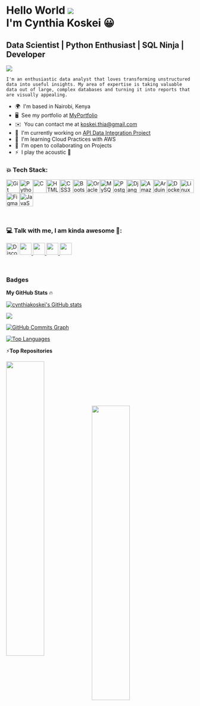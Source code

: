 Hello World ![](https://user-images.githubusercontent.com/18350557/176309783-0785949b-9127-417c-8b55-ab5a4333674e.gif) <br>
I'm Cynthia Koskei :grinning:
====================================================================================================================================== 

Data Scientist | Python Enthusiast | SQL Ninja | Developer
--------------------------------------------------------
![](https://raw.githubusercontent.com/arsentieva/arsentieva/main/code.gif)

`I'm an enthusiastic data analyst that loves transforming unstructured data into useful insights. My area of expertise is taking valuable data out of large, complex databases and turning it into reports that are visually appealing.`


* 🌍  I'm based in Nairobi, Kenya
* 🖥️  See my portfolio at [MyPortfolio](http://zswzsds)
* ✉️  You can contact me at [koskei.thia@gmail.com](mailto:koskei.thia@gmail.com)
* 🚀  I'm currently working on [API Data Integration Project](https://github.com/BradleyDaudi/BRS-KRA-DATA-INTEGRATION)       
* 🧠  I'm learning Cloud Practices with AWS
* 🤝  I'm open to collaborating on Projects
* ⚡  I play the acoustic :guitar:

### :boom: Tech Stack:


<p align="left">
<a href="https://git-scm.com/" target="_blank" rel="noreferrer"><img src="https://raw.githubusercontent.com/danielcranney/readme-generator/main/public/icons/skills/git-colored.svg" width="36" height="36" alt="Git" /></a><a href="https://www.python.org/" target="_blank" rel="noreferrer"><img src="https://raw.githubusercontent.com/danielcranney/readme-generator/main/public/icons/skills/python-colored.svg" width="36" height="36" alt="Python" /></a><a href="https://docs.microsoft.com/en-us/cpp/?view=msvc-170" target="_blank" rel="noreferrer"><img src="https://raw.githubusercontent.com/danielcranney/readme-generator/main/public/icons/skills/c-colored.svg" width="36" height="36" alt="C" /></a><a href="https://developer.mozilla.org/en-US/docs/Glossary/HTML5" target="_blank" rel="noreferrer"><img src="https://raw.githubusercontent.com/danielcranney/readme-generator/main/public/icons/skills/html5-colored.svg" width="36" height="36" alt="HTML5" /></a><a href="https://www.w3.org/TR/CSS/#css" target="_blank" rel="noreferrer"><img src="https://raw.githubusercontent.com/danielcranney/readme-generator/main/public/icons/skills/css3-colored.svg" width="36" height="36" alt="CSS3" /></a><a href="https://getbootstrap.com/" target="_blank" rel="noreferrer"><img src="https://raw.githubusercontent.com/danielcranney/readme-generator/main/public/icons/skills/bootstrap-colored.svg" width="36" height="36" alt="Bootstrap" /></a><a href="https://www.oracle.com/uk/index.html" target="_blank" rel="noreferrer"><img src="https://raw.githubusercontent.com/danielcranney/readme-generator/main/public/icons/skills/oracle-colored.svg" width="36" height="36" alt="Oracle" /></a><a href="https://www.mysql.com/" target="_blank" rel="noreferrer"><img src="https://raw.githubusercontent.com/danielcranney/readme-generator/main/public/icons/skills/mysql-colored.svg" width="36" height="36" alt="MySQL" /></a><a href="https://www.postgresql.org/" target="_blank" rel="noreferrer"><img src="https://raw.githubusercontent.com/danielcranney/readme-generator/main/public/icons/skills/postgresql-colored.svg" width="36" height="36" alt="PostgreSQL" /></a><a href="https://www.djangoproject.com/" target="_blank" rel="noreferrer"><img src="https://raw.githubusercontent.com/danielcranney/readme-generator/main/public/icons/skills/django-colored.svg" width="36" height="36" alt="Django" /></a><a href="https://aws.amazon.com" target="_blank" rel="noreferrer"><img src="https://raw.githubusercontent.com/danielcranney/readme-generator/main/public/icons/skills/aws-colored.svg" width="36" height="36" alt="Amazon Web Services" /></a><a href="https://store.arduino.cc/?gclid=Cj0KCQjw2eilBhCCARIsAG0Pf8uueBifykWcsSS4LPESeGQfxGVKJYnzV7bz471XfknQJy_1VINVWM8aAkLtEALw_wcB" target="_blank" rel="noreferrer"><img src="https://raw.githubusercontent.com/danielcranney/readme-generator/main/public/icons/skills/arduino-colored.svg" width="36" height="36" alt="Arduino" /></a><a href="https://www.docker.com/" target="_blank" rel="noreferrer"><img src="https://raw.githubusercontent.com/danielcranney/readme-generator/main/public/icons/skills/docker-colored.svg" width="36" height="36" alt="Docker" /></a><a href="https://www.linux.org" target="_blank" rel="noreferrer"><img src="https://raw.githubusercontent.com/danielcranney/readme-generator/main/public/icons/skills/linux-colored.svg" width="36" height="36" alt="Linux" /></a><a href="https://www.figma.com/" target="_blank" rel="noreferrer"><img src="https://raw.githubusercontent.com/danielcranney/readme-generator/main/public/icons/skills/figma-colored.svg" width="36" height="36" alt="Figma" /></a><a href="https://developer.mozilla.org/en-US/docs/Web/JavaScript" target="_blank" rel="noreferrer"><img src="https://raw.githubusercontent.com/danielcranney/readme-generator/main/public/icons/skills/javascript-colored.svg" width="36" height="36" alt="JavaScript" /></a>
</p>
<br>

### :computer: Talk with me, I am kinda awesome :iphone::

<p align="left"> <a href="https://discord.com/users/Ckoskei" target="_blank" rel="noreferrer"><img src="https://raw.githubusercontent.com/danielcranney/readme-generator/main/public/icons/socials/discord.svg" alt="Discord" width="32" height="32" /></a> <a href="https://www.github.com/cynthiakoskei" target="_blank" rel="noreferrer"> <picture> <source media="(prefers-color-scheme: dark)" srcset="https://raw.githubusercontent.com/danielcranney/readme-generator/main/public/icons/socials/github-dark.svg" /> <source media="(prefers-color-scheme: light)" srcset="https://raw.githubusercontent.com/danielcranney/readme-generator/main/public/icons/socials/github.svg" /> <img src="https://raw.githubusercontent.com/danielcranney/readme-generator/main/public/icons/socials/github.svg" width="32" height="32" /> </picture> </a><a href="https://www.dev.to/ckoskei" target="_blank" rel="noreferrer"> <picture> <source media="(prefers-color-scheme: dark)" srcset="https://raw.githubusercontent.com/danielcranney/readme-generator/main/public/icons/socials/devdotto-dark.svg" /> <source media="(prefers-color-scheme: light)" srcset="https://raw.githubusercontent.com/danielcranney/readme-generator/main/public/icons/socials/devdotto.svg" /> <img src="https://raw.githubusercontent.com/danielcranney/readme-generator/main/public/icons/socials/devdotto.svg" width="32" height="32" /> </picture> </a> <a href="https://www.linkedin.com/in/cynthia-koskei" target="_blank" rel="noreferrer"> <picture> <source media="(prefers-color-scheme: dark)" srcset="https://raw.githubusercontent.com/danielcranney/readme-generator/main/public/icons/socials/linkedin-dark.svg" /> <source media="(prefers-color-scheme: light)" srcset="https://raw.githubusercontent.com/danielcranney/readme-generator/main/public/icons/socials/linkedin.svg" /> <img src="https://raw.githubusercontent.com/danielcranney/readme-generator/main/public/icons/socials/linkedin.svg" width="32" height="32" /> </picture> </a> <a href="https://www.x.com/KoskeiCynthia" target="_blank" rel="noreferrer"> <picture> <source media="(prefers-color-scheme: dark)" srcset="https://raw.githubusercontent.com/danielcranney/readme-generator/main/public/icons/socials/twitter-dark.svg" /> <source media="(prefers-color-scheme: light)" srcset="https://raw.githubusercontent.com/danielcranney/readme-generator/main/public/icons/socials/twitter.svg" /> <img src="https://raw.githubusercontent.com/danielcranney/readme-generator/main/public/icons/socials/twitter.svg" width="32" height="32" /> </picture> </a></p>

<br>

### Badges

<b>My GitHub Stats</b> :fire:

<a href="http://www.github.com/cynthiakoskei"><img src="https://github-readme-stats.vercel.app/api?username=cynthiakoskei&show_icons=true&hide=&count_private=true&title_color=14b8a6&text_color=0891b2&icon_color=ffffff&bg_color=1c1917&hide_border=true&show_icons=true" alt="cynthiakoskei's GitHub stats" /></a>

<a href="http://www.github.com/cynthiakoskei"><img src="https://github-readme-streak-stats.herokuapp.com/?user=cynthiakoskei&stroke=0891b2&background=1c1917&ring=14b8a6&fire=14b8a6&currStreakNum=0891b2&currStreakLabel=14b8a6&sideNums=0891b2&sideLabels=0891b2&dates=0891b2&hide_border=true" /></a>

[![GitHub Commits Graph](https://github-readme-activity-graph.cyclic.app/graph?username=cynthiakoskei&theme=dark&hide_border=true&area=true)](https://github.com/cynthiakoskei)



<a href="https://github.com/cynthiakoskei" align="left"><img src="https://github-readme-stats.vercel.app/api/top-langs/?username=cynthiakoskei&langs_count=10&title_color=14b8a6&text_color=0891b2&icon_color=ffffff&bg_color=1c1917&hide_border=true&locale=en&custom_title=Top%20%Languages" alt="Top Languages" /></a>

⚡<b>Top Repositories</b>

<div width="100%" align="center"><a href="https://github.com/cynthiakoskei/AfricanecityBankLoan" align="left"><img align="left" width="45%" src="https://github-readme-stats.vercel.app/api/pin/?username=cynthiakoskei&repo=AfricanecityBankLoan&title_color=14b8a6&text_color=0891b2&icon_color=ffffff&bg_color=1c1917&hide_border=true&locale=en" /></a></div><br /><br /><br /><br /><br /><br /><br />
<div width="100%" align="center"><a href="https://github.com/cynthiakoskei/RFM-ANALYSIS" align="left"><img align="left" width="45%" src="https://github-readme-stats.vercel.app/api/pin/?username=cynthiakoskei&repo=RFM-ANALYSIS&title_color=14b8a6&text_color=0891b2&icon_color=ffffff&bg_color=1c1917&hide_border=true&locale=en" /></a></div>

